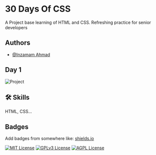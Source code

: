# 30 Days Of CSS

A Project base learning of HTML and CSS. Refreshing practice for senior developers

## Authors

- [@Inzamam Ahmad](https://www.github.com/inzamamahmad3)

## Day 1

![Project](https://twitter.com/hayeinzi/status/1610299144375271424/photo/1)

## 🛠 Skills

HTML, CSS...

## Badges

Add badges from somewhere like: [shields.io](https://shields.io/)

[![MIT License](https://img.shields.io/badge/License-MIT-green.svg)](https://choosealicense.com/licenses/mit/)
[![GPLv3 License](https://img.shields.io/badge/License-GPL%20v3-yellow.svg)](https://opensource.org/licenses/)
[![AGPL License](https://img.shields.io/badge/license-AGPL-blue.svg)](http://www.gnu.org/licenses/agpl-3.0)
